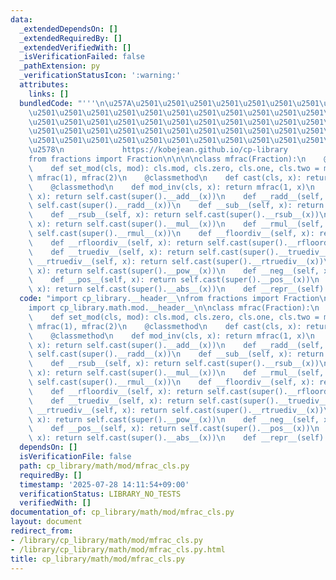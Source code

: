 ```yaml
---
data:
  _extendedDependsOn: []
  _extendedRequiredBy: []
  _extendedVerifiedWith: []
  _isVerificationFailed: false
  _pathExtension: py
  _verificationStatusIcon: ':warning:'
  attributes:
    links: []
  bundledCode: "'''\n\u257A\u2501\u2501\u2501\u2501\u2501\u2501\u2501\u2501\u2501\u2501\
    \u2501\u2501\u2501\u2501\u2501\u2501\u2501\u2501\u2501\u2501\u2501\u2501\u2501\
    \u2501\u2501\u2501\u2501\u2501\u2501\u2501\u2501\u2501\u2501\u2501\u2501\u2501\
    \u2501\u2501\u2501\u2501\u2501\u2501\u2501\u2501\u2501\u2501\u2501\u2501\u2501\
    \u2501\u2501\u2501\u2501\u2501\u2501\u2501\u2501\u2501\u2501\u2501\u2501\u2501\
    \u2578\n             https://kobejean.github.io/cp-library               \n'''\n\
    from fractions import Fraction\n\n\n\nclass mfrac(Fraction):\n    @classmethod\n\
    \    def set_mod(cls, mod): cls.mod, cls.zero, cls.one, cls.two = mod, mfrac(0),\
    \ mfrac(1), mfrac(2)\n    @classmethod\n    def cast(cls, x): return mfrac(x)\n\
    \    @classmethod\n    def mod_inv(cls, x): return mfrac(1, x)\n    def __add__(self,\
    \ x): return self.cast(super().__add__(x))\n    def __radd__(self, x): return\
    \ self.cast(super().__radd__(x))\n    def __sub__(self, x): return self.cast(super().__sub__(x))\n\
    \    def __rsub__(self, x): return self.cast(super().__rsub__(x))\n    def __mul__(self,\
    \ x): return self.cast(super().__mul__(x))\n    def __rmul__(self, x): return\
    \ self.cast(super().__rmul__(x))\n    def __floordiv__(self, x): return self.cast(super().__floordiv__(x))\n\
    \    def __rfloordiv__(self, x): return self.cast(super().__rfloordiv__(x))\n\
    \    def __truediv__(self, x): return self.cast(super().__truediv__(x))\n    def\
    \ __rtruediv__(self, x): return self.cast(super().__rtruediv__(x))\n    def __pow__(self,\
    \ x): return self.cast(super().__pow__(x))\n    def __neg__(self, x): return self.cast(super().__neg__(x))\n\
    \    def __pos__(self, x): return self.cast(super().__pos__(x))\n    def __abs__(self,\
    \ x): return self.cast(super().__abs__(x))\n    def __repr__(self): return super().__str__()\n"
  code: "import cp_library.__header__\nfrom fractions import Fraction\nimport cp_library.math.__header__\n\
    import cp_library.math.mod.__header__\n\nclass mfrac(Fraction):\n    @classmethod\n\
    \    def set_mod(cls, mod): cls.mod, cls.zero, cls.one, cls.two = mod, mfrac(0),\
    \ mfrac(1), mfrac(2)\n    @classmethod\n    def cast(cls, x): return mfrac(x)\n\
    \    @classmethod\n    def mod_inv(cls, x): return mfrac(1, x)\n    def __add__(self,\
    \ x): return self.cast(super().__add__(x))\n    def __radd__(self, x): return\
    \ self.cast(super().__radd__(x))\n    def __sub__(self, x): return self.cast(super().__sub__(x))\n\
    \    def __rsub__(self, x): return self.cast(super().__rsub__(x))\n    def __mul__(self,\
    \ x): return self.cast(super().__mul__(x))\n    def __rmul__(self, x): return\
    \ self.cast(super().__rmul__(x))\n    def __floordiv__(self, x): return self.cast(super().__floordiv__(x))\n\
    \    def __rfloordiv__(self, x): return self.cast(super().__rfloordiv__(x))\n\
    \    def __truediv__(self, x): return self.cast(super().__truediv__(x))\n    def\
    \ __rtruediv__(self, x): return self.cast(super().__rtruediv__(x))\n    def __pow__(self,\
    \ x): return self.cast(super().__pow__(x))\n    def __neg__(self, x): return self.cast(super().__neg__(x))\n\
    \    def __pos__(self, x): return self.cast(super().__pos__(x))\n    def __abs__(self,\
    \ x): return self.cast(super().__abs__(x))\n    def __repr__(self): return super().__str__()"
  dependsOn: []
  isVerificationFile: false
  path: cp_library/math/mod/mfrac_cls.py
  requiredBy: []
  timestamp: '2025-07-28 14:11:54+09:00'
  verificationStatus: LIBRARY_NO_TESTS
  verifiedWith: []
documentation_of: cp_library/math/mod/mfrac_cls.py
layout: document
redirect_from:
- /library/cp_library/math/mod/mfrac_cls.py
- /library/cp_library/math/mod/mfrac_cls.py.html
title: cp_library/math/mod/mfrac_cls.py
---
```

